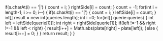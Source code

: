 if(s.charAt(i) == '|') {
count = i;
}
rightSide[i] = count;
}
count = -1;
for(int i = length-1; i >= 0; i--) {
if(s.charAt(i) == '|') {
count = i;
}
leftSide[i] = count;
}
int[] result = new int[queries.length];
int i =0;
for(int[] querie:queries) {
int left = leftSide[querie[0]];
int right = rightSide[querie[1]];
if(left !=-1 && right !=-1 && left < right) {
result[i++] = Math.abs(plate[right] - plate[left]);
}else {
result[i++] = 0;
}
}
return result;
}
}